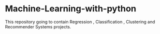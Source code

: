# Machine-Learning-with-python

This repository going to contain Regression , Classification , Clustering and Recommender Systems projects. 
